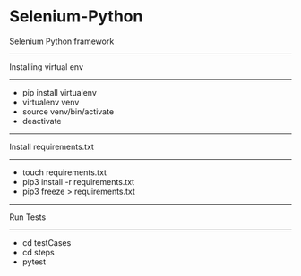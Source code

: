 # Selenium-Python
Selenium Python framework

**********************
Installing virtual env 
**********************
- pip install virtualenv
- virtualenv venv
- source venv/bin/activate
- deactivate


**********************
Install requirements.txt
**********************
- touch requirements.txt
- pip3 install -r requirements.txt
- pip3 freeze > requirements.txt

**********************
Run Tests
**********************
- cd testCases
- cd steps
- pytest